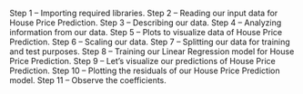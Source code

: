 Step 1 – Importing required libraries.
Step 2 – Reading our input data for House Price Prediction.
Step 3 – Describing our data.
Step 4 – Analyzing information from our data.
Step 5 – Plots to visualize data of House Price Prediction.
Step 6 – Scaling our data.
Step 7 – Splitting our data for training and test purposes.
Step 8 – Training our Linear Regression model for House Price Prediction.
Step 9 – Let’s visualize our predictions of House Price Prediction.
Step 10 – Plotting the residuals of our House Price Prediction model.
Step 11 – Observe the coefficients.
